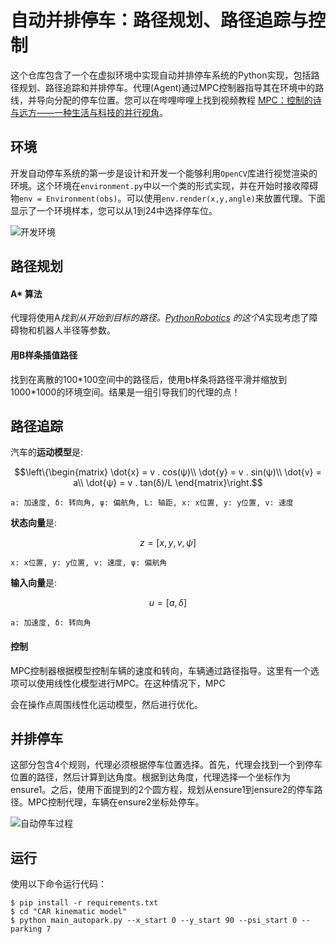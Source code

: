 # 自动并排停车：路径规划、路径追踪与控制

这个仓库包含了一个在虚拟环境中实现自动并排停车系统的Python实现，包括路径规划、路径追踪和并排停车。代理(Agent)通过MPC控制器指导其在环境中的路线，并导向分配的停车位置。您可以在哔哩哔哩上找到视频教程 [MPC：控制的诗与远方——一种生活与科技的并行视角](https://www.bilibili.com/video/BV1rV4y1U77z)。

## 环境
开发自动停车系统的第一步是设计和开发一个能够利用`OpenCV`库进行视觉渲染的环境。这个环境在`environment.py`中以一个类的形式实现，并在开始时接收障碍物`env = Environment(obs)`。可以使用`env.render(x,y,angle)`来放置代理。下面显示了一个环境样本，您可以从1到24中选择停车位。

![开发环境](https://user-images.githubusercontent.com/56114938/127310550-745d7123-f02f-48ae-96a7-9f82089b9fd9.JPG)

## 路径规划
#### A* 算法
代理将使用A*找到从开始到目标的路径。[PythonRobotics](https://pythonrobotics.readthedocs.io/en/latest/modules/path_planning.html) 的这个A*实现考虑了障碍物和机器人半径等参数。

#### 用B样条插值路径
找到在离散的100\*100空间中的路径后，使用b样条将路径平滑并缩放到1000\*1000的环境空间。结果是一组引导我们的代理的点！

## 路径追踪
汽车的**运动模型**是:
```math
\left\{\begin{matrix}
\dot{x} = v . cos(ψ)\\
\dot{y} = v . sin(ψ)\\
\dot{v} = a\\
\dot{ψ} = v . tan(δ)/L
\end{matrix}\right.
```
```a: 加速度, δ: 转向角, ψ: 偏航角, L: 轴距, x: x位置, y: y位置, v: 速度```

**状态向量**是:
```math
z=[x,y,v,ψ]
```
```x: x位置, y: y位置, v: 速度, ψ: 偏航角```

**输入向量**是:
```math
u=[a,δ]
```
```a: 加速度, δ: 转向角```

#### 控制
MPC控制器根据模型控制车辆的速度和转向，车辆通过路径指导。这里有一个选项可以使用线性化模型进行MPC。在这种情况下，MPC

会在操作点周围线性化运动模型，然后进行优化。

## 并排停车
这部分包含4个规则，代理必须根据停车位置选择。首先，代理会找到一个到停车位置的路径，然后计算到达角度。根据到达角度，代理选择一个坐标作为ensure1。之后，使用下面提到的2个圆方程，规划从ensure1到ensure2的停车路径。MPC控制代理，车辆在ensure2坐标处停车。

![自动停车过程](https://user-images.githubusercontent.com/56114938/128083454-60f8ba82-00a8-43a2-b8ad-8d4ad09cc762.gif)

## 运行
使用以下命令运行代码：
```
$ pip install -r requirements.txt
$ cd "CAR kinematic model"
$ python main_autopark.py --x_start 0 --y_start 90 --psi_start 0 --parking 7
```
